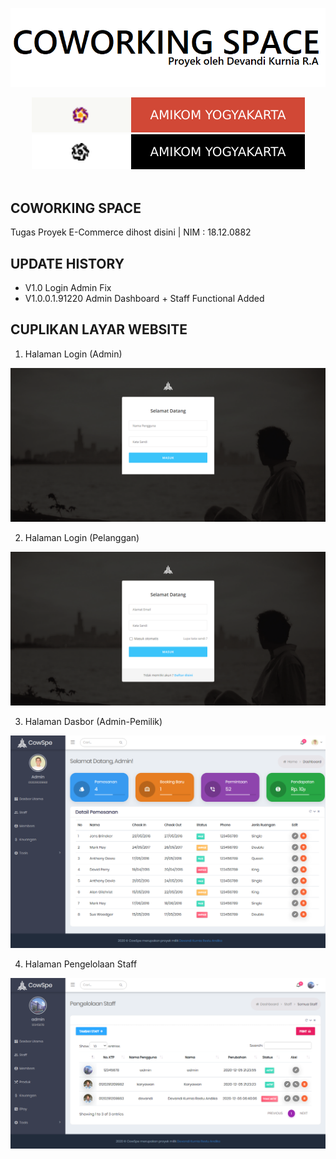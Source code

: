 <p align="center">
  <a href="https://vandi.id">
    <img src="https://raw.githubusercontent.com/devandikurniarestuandika/icon/master/logo.png?raw=true" />
  </a>
</p>
<p align="center">
  <a href="http://amikom.ac.id/"><img src="https://raw.githubusercontent.com/devandikurniarestuandika/icon/master/perpuslite/amikomstyle.svg"></a><a href="http://amikom.ac.id/"><img src="https://raw.githubusercontent.com/devandikurniarestuandika/icon/master/perpuslite/amikomblack.svg"></a>
  <br>
  <br>
</p>

## COWORKING SPACE

Tugas Proyek E-Commerce dihost disini | NIM : 18.12.0882

## UPDATE HISTORY

- V1.0 Login Admin Fix
- V1.0.0.1.91220 Admin Dashboard + Staff Functional Added

## CUPLIKAN LAYAR WEBSITE

1. Halaman Login (Admin)
<img src="https://raw.githubusercontent.com/devandikurniarestuandika/coworking/main/Screenshot/login.png" width="600"/>
</a>

2. Halaman Login (Pelanggan)
<img src="https://raw.githubusercontent.com/devandikurniarestuandika/coworking/main/Screenshot/login-pelanggan.png" width="600"/>
</a>

3. Halaman Dasbor (Admin-Pemilik)
<img src="https://raw.githubusercontent.com/devandikurniarestuandika/coworking/main/Screenshot/dash-admin.png" width="600"/>
</a>

4. Halaman Pengelolaan Staff
<img src="https://raw.githubusercontent.com/devandikurniarestuandika/coworking/main/Screenshot/dash-staff.png" width="600"/>
</a>


